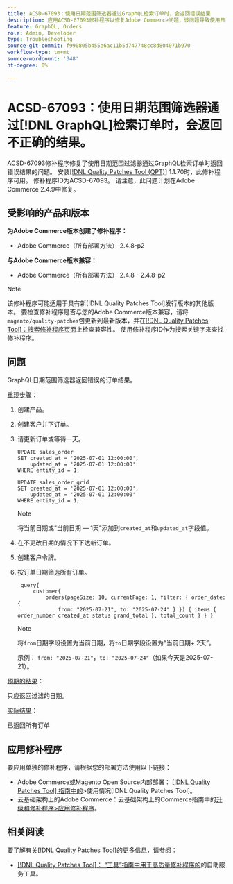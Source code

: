 ```yaml
---
title: ACSD-67093：使用日期范围筛选器通过GraphQL检索订单时，会返回错误结果
description: 应用ACSD-67093修补程序以修复Adobe Commerce问题，该问题导致使用日期范围过滤器通过GraphQL检索订单时返回错误结果。
feature: GraphQL, Orders
role: Admin, Developer
type: Troubleshooting
source-git-commit: f990805b455a6ac11b5d747748cc8d804071b970
workflow-type: tm+mt
source-wordcount: '348'
ht-degree: 0%

---
```


# ACSD-67093：使用日期范围筛选器通过[!DNL GraphQL]检索订单时，会返回不正确的结果。

ACSD-67093修补程序修复了使用日期范围过滤器通过GraphQL检索订单时返回错误结果的问题。 安装[[!DNL Quality Patches Tool (QPT)]](/help/tools/quality-patches-tool/quality-patches-tool-to-self-serve-quality-patches.md) 1.1.70时，此修补程序可用。 修补程序ID为ACSD-67093。 请注意，此问题计划在Adobe Commerce 2.4.9中修复。

## 受影响的产品和版本

**为Adobe Commerce版本创建了修补程序：**

* Adobe Commerce（所有部署方法） 2.4.8-p2

**与Adobe Commerce版本兼容：**

* Adobe Commerce（所有部署方法） 2.4.8 - 2.4.8-p2

>[!NOTE]
>
>该修补程序可能适用于具有新[!DNL Quality Patches Tool]发行版本的其他版本。 要检查修补程序是否与您的Adobe Commerce版本兼容，请将`magento/quality-patches`包更新到最新版本，并在[[!DNL Quality Patches Tool]：搜索修补程序页面](https://experienceleague.adobe.com/tools/commerce-quality-patches/index.html)上检查兼容性。 使用修补程序ID作为搜索关键字来查找修补程序。

## 问题

GraphQL日期范围筛选器返回错误的订单结果。

<u>重现步骤</u>：

1. 创建产品。
1. 创建客户并下订单。
1. 请更新订单或等待一天。

   ```
   UPDATE sales_order
   SET created_at = '2025-07-01 12:00:00',
       updated_at = '2025-07-01 12:00:00'
   WHERE entity_id = 1;
   
   UPDATE sales_order_grid
   SET created_at = '2025-07-01 12:00:00',
       updated_at = '2025-07-01 12:00:00'
   WHERE entity_id = 1;
   ```

   >[!NOTE]
   >
   >将当前日期或“当前日期 — 1天”添加到`created_at`和`updated_at`字段值。

1. 在不更改日期的情况下下达新订单。
1. 创建客户令牌。
1. 按订单日期筛选所有订单。

   ```
    query{
        customer{
            orders(pageSize: 10, currentPage: 1, filter: { order_date: {
                from: "2025-07-21", to: "2025-07-24" } }) { items { order_number created_at status grand_total }, total_count } } }
   ```

   >[!NOTE]
   > 将`from`日期字段设置为当前日期，将`to`日期字段设置为“当前日期+ 2天”。
   >
   > 示例： `from: "2025-07-21"`，`to: "2025-07-24"`（如果今天是2025-07-21）。

<u>预期的结果</u>：

只应返回过滤的日期。

<u>实际结果</u>：

已返回所有订单

## 应用修补程序

要应用单独的修补程序，请根据您的部署方法使用以下链接：

* Adobe Commerce或Magento Open Source内部部署： [[!DNL Quality Patches Tool] 指南中的](/help/tools/quality-patches-tool/usage.md)>使用情况[!DNL Quality Patches Tool]。
* 云基础架构上的Adobe Commerce：云基础架构上的Commerce指南中的[升级和修补程序>应用修补程序](https://experienceleague.adobe.com/docs/commerce-cloud-service/user-guide/develop/upgrade/apply-patches.html)。

## 相关阅读

要了解有关[!DNL Quality Patches Tool]的更多信息，请参阅：

* [[!DNL Quality Patches Tool]： “工具”指南中用于高质量修补程序的](/help/tools/quality-patches-tool/quality-patches-tool-to-self-serve-quality-patches.md)的自助服务工具。
